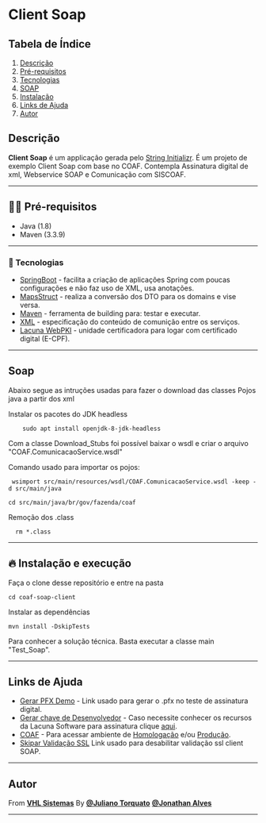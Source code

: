 # Client Soap

## Tabela de Índice

1.  [Descrição](#id-descricao)
2.  [Pré-requisitos](#id-requisitos)
4.  [Tecnologias](#id-tecnologias)
5.  [SOAP](#id-soap)
6.  [Instalação](#id-instalacao)
6.  [Links de Ajuda](#id-links)
9.  [Autor](#id-autor)

<div id='id-descricao'/>

## Descrição

**Client Soap** é um applicação gerada pelo [String Initializr](https://start.spring.io/). É um projeto de exemplo Client Soap com base no COAF. 
Contempla Assinatura digital de xml, Webservice SOAP e Comunicação com SISCOAF. 

---

<div id='id-requisitos'/>

## ✋🏻 Pré-requisitos

- Java (1.8)
- Maven (3.3.9)

---

<div id='id-tecnologias'/>

### 🚀 Tecnologias

- [SpringBoot](https://spring.io/) - facilita a criação de aplicações Spring com poucas configurações e não faz uso de XML, usa anotações.
- [MapsStruct](https://mapstruct.org/) - realiza a conversão dos DTO para os domains e vise versa.
- [Maven](https://maven.apache.org/) - ferramenta de building para: testar e executar.
- [XML](https://www.w3.org/TR/2001/REC-xml-c14n-20010315) - especificação do conteúdo de comunição entre os serviços.
- [Lacuna WebPKI](https://webpki.lacunasoftware.com/#/) - unidade certificadora para logar com certificado digital (E-CPF).

---

<div id='id-soap'/>

## Soap

Abaixo segue as intruções usadas para fazer o download das classes Pojos java a partir dos xml


Instalar os pacotes do JDK  headless
```
    sudo apt install openjdk-8-jdk-headless
```   
   
Com a classe Download_Stubs foi possível baixar o wsdl e criar o arquivo "COAF.ComunicacaoService.wsdl"
  

Comando usado para importar os pojos: 
```
 wsimport src/main/resources/wsdl/COAF.ComunicacaoService.wsdl -keep -d src/main/java
```
    cd src/main/java/br/gov/fazenda/coaf
    
Remoção dos .class
```
  rm *.class
```

---

<div id='id-instalacao'/>

## 🔥 Instalação e execução

Faça o clone desse repositório e entre na pasta

```
cd coaf-soap-client
```

Instalar as dependências

```
mvn install -DskipTests
```

Para conhecer a solução técnica. Basta executar a classe main "Test_Soap".


---

<div id='id-links'/>

## Links de Ajuda

- [Gerar PFX Demo](https://demos.lacunasoftware.com/en/demos/generate-certificate) - Link usado para gerar o .pfx no teste de assinatura digital.
- [Gerar chave de Desenvolvedor](https://pki.rest/app/#/getting-started) - Caso necessite conhecer os recursos da Lacuna Software para assinatura clique [aqui](https://github.com/LacunaSoftware/SignerSamples).
- [COAF](http://fazenda.gov.br/orgaos/coaf) - Para acessar ambiente de [Homologação](https://treina.siscoaf2.fazenda.gov.br/) e/ou [Produção](https://siscoaf.fazenda.gov.br).
- [Skipar Validação SSL](https://stackoverflow.com/questions/12473576/how-to-disable-certificate-validation-in-jax-ws-client/24586928) Link usado para desabilitar validação ssl client SOAP. 

---

<div id='id-autor'/>

## Autor

From **[VHL Sistemas](https://vhlsistemas.com.br/)** By **[@Juliano Torquato](https://github.com/julianotorquato)** **[@Jonathan Alves](https://github.com/jonathanalves)**

---



